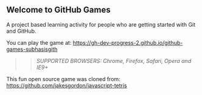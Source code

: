 ## Welcome to GitHub Games

A project based learning activity for people who are getting started with Git and GitHub.

You can play the game at: https://gh-dev-progress-2.github.io/github-games-subhasisgith

>> _*SUPPORTED BROWSERS*: Chrome, Firefox, Safari, Opera and IE9+_

This fun open source game was cloned from: https://github.com/jakesgordon/javascript-tetris
